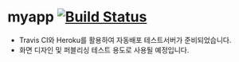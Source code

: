 # myapp [![Build Status](https://travis-ci.org/appsdev01/myapp.svg?branch=master)](https://travis-ci.org/appsdev01/myapp)

* Travis CI와 Heroku를 활용하여 자동배포 테스트서버가 준비되었습니다.
* 화면 디자인 및 퍼블리싱 테스트 용도로 사용될 예정입니다.
